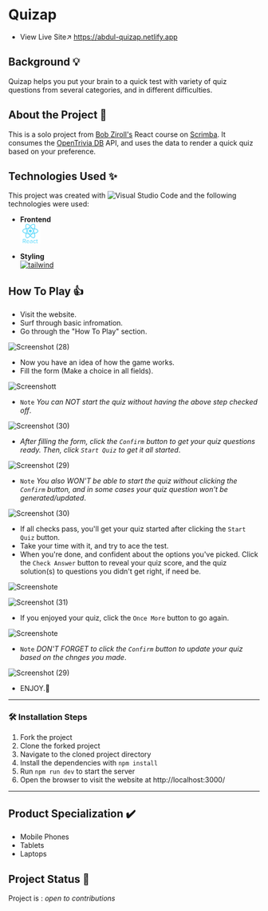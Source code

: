 # Quizap

- View Live Site↗️ https://abdul-quizap.netlify.app

## Background 💡
Quizap helps you put your brain to a quick test with variety of quiz questions from several categories, and in different difficulties.  

## About the Project 📖
This is a solo project from [Bob Ziroll's](https://twitter.com/bobziroll) React course on [Scrimba](https://scrimba.com). It consumes the [OpenTrivia DB](https://opentdb.com/api_config.php) API, and uses the data to render a quick quiz based on your preference. 

## Technologies Used ✨
This project was created with ![Visual Studio Code](https://img.shields.io/badge/Visual%20Studio%20Code-0078d7.svg?style=for-the-badge&logo=visual-studio-code&logoColor=white) and the following technologies were used: <br/>

* __Frontend__<br/>
      <a href="https://reactjs.org/" target="_blank" rel="noreferrer"> <img src="https://raw.githubusercontent.com/devicons/devicon/master/icons/react/react-original-wordmark.svg" alt="react" width="40" height="40"/> </a>

* __Styling__<br/>
        <a href="https://tailwindcss.com/" target="_blank" rel="noreferrer"> <img src="https://www.vectorlogo.zone/logos/tailwindcss/tailwindcss-icon.svg" alt="tailwind" width="40" height="40"/> </a>
        
## How To Play 👍
 * Visit the website.
 * Surf through basic infromation.
 * Go through the "How To Play" section.
 
 ![Screenshot (28)](https://user-images.githubusercontent.com/87391935/195249058-2b73b624-dcd0-49ed-a766-44a009f51d99.png)

 
 * Now you have an idea of how the game works.
 * Fill the form (Make a choice in all fields).
 
 ![Screenshott](https://user-images.githubusercontent.com/87391935/195249078-2f0b594c-a9b2-4064-8a51-e15d3fa34cf1.png)

 
 * `Note` *You can NOT start the quiz without having the above step checked off*.
 
 ![Screenshot (30)](https://user-images.githubusercontent.com/87391935/195249128-7769afae-2d45-44ec-91e5-155c68f82c16.png)

 
 * *After filling the form, click the `Confirm` button to get your quiz questions ready. Then, click `Start Quiz` to get it all started*.
 
![Screenshot (29)](https://user-images.githubusercontent.com/87391935/195249156-8afa9f3c-ad61-48fd-af1a-e047ae2e7262.png)


 * `Note` *You also WON'T be able to start the quiz without clicking the `Confirm` button, and in some cases your quiz question won't be generated/updated*.
 
 ![Screenshot (30)](https://user-images.githubusercontent.com/87391935/195249174-a4ab8e3d-0bb7-4eac-985b-451e73bcf5fc.png)
 
 
 * If all checks pass, you'll get your quiz started after clicking the `Start Quiz` button.
 * Take your time with it, and try to ace the test.
 * When you're done, and confident about the options you've picked. Click the `Check Answer` button to reveal your quiz score, and the quiz solution(s) to questions you didn't get right, if need be.
 
![Screenshote](https://user-images.githubusercontent.com/87391935/195251654-e091b256-6056-41da-9454-f7f45b7d5b4a.png)

![Screenshot (31)](https://user-images.githubusercontent.com/87391935/195251684-844d299d-d570-44c9-8b66-4da4d92ac126.png)


 * If you enjoyed your quiz, click the `Once More` button to go again.
 
![Screenshote](https://user-images.githubusercontent.com/87391935/195251755-47b49a39-0ff2-4968-acd2-a9f6dd7fb74e.png)


 * `Note` *DON'T FORGET to click the `Confirm` button to update your quiz based on the chnges you made*.
 
![Screenshot (29)](https://user-images.githubusercontent.com/87391935/195251799-665993f8-5d7a-4a73-90cc-2f4a6da7bd7b.png)


 * ENJOY.🚀
 
 ---

### 🛠️ Installation Steps

1. Fork the project
2. Clone the forked project
3. Navigate to the cloned project directory
4. Install the dependencies with `npm install`
5. Run `npm run dev` to start the server
6. Open the browser to visit the website at http://localhost:3000/

---

## Product Specialization ✔️
* Mobile Phones
* Tablets
* Laptops

 ## Project Status 🚀
Project is : *open to contributions*
